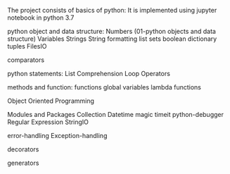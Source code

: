 The project consists of basics of python:
It is implemented using jupyter notebook in python 3.7

python object and data structure:
  Numbers (01-python objects and data structure)
  Variables
  Strings
  String formatting
  list
  sets
  boolean
  dictionary
  tuples
  FilesIO

comparators

python statements:
  List Comprehension
  Loop
  Operators

methods and function:
  functions
  global variables
  lambda functions

Object Oriented Programming

Modules and Packages
  Collection
  Datetime
  magic timeit
  python-debugger
  Regular Expression
  StringIO

error-handling
  Exception-handling

decorators

generators
